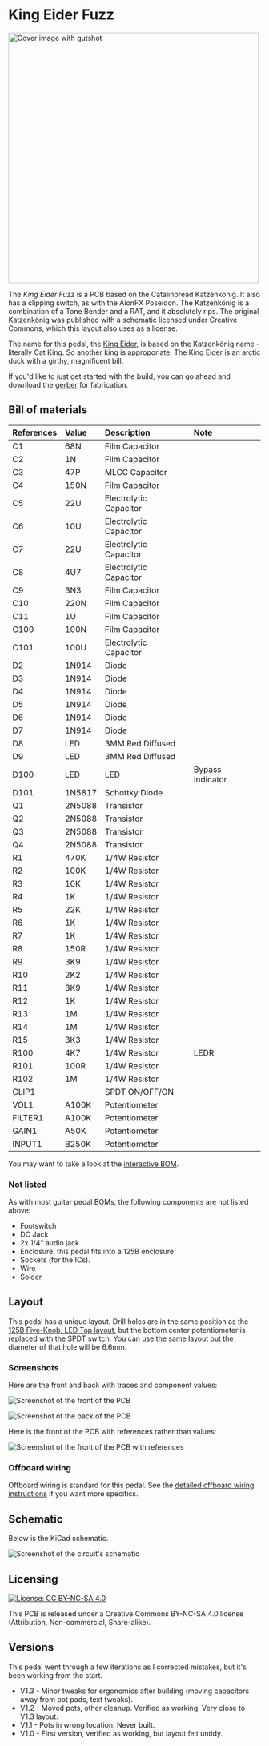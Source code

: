 # King Eider Fuzz

<img src="images/kingeider_fuzz.png?raw=true" alt="Cover image with gutshot" height="500px">

The *King Eider Fuzz* is a PCB based on the Catalinbread Katzenkönig. It also has a clipping switch, as with the AionFX Poseidon. The Katzenkönig is a combination of a Tone Bender and a RAT, and it absolutely rips. The original Katzenkönig was published with a schematic licensed under Creative Commons, which this layout also uses as a license.

The name for this pedal, the [King Eider](https://ebird.org/species/kineid), is based on the Katzenkönig name - literally Cat King. So another king is approporiate. The King Eider is an arctic duck with a girthy, magnificent bill.

If you'd like to just get started with the build, you can go ahead and download the [gerber](https://github.com/RWLPedal/music-pcbs/raw/refs/heads/main/KingEiderFuzz/gerber.zip) for fabrication.

## Bill of materials


| References | Value  | Description            | Note             |
| :--------- | :----- | :--------------------- | :--------------- |
| C1         | 68N    | Film Capacitor         |                  |
| C2         | 1N     | Film Capacitor         |                  |
| C3         | 47P    | MLCC Capacitor         |                  |
| C4         | 150N   | Film Capacitor         |                  |
| C5         | 22U    | Electrolytic Capacitor |                  |
| C6         | 10U    | Electrolytic Capacitor |                  |
| C7         | 22U    | Electrolytic Capacitor |                  |
| C8         | 4U7    | Electrolytic Capacitor |                  |
| C9         | 3N3    | Film Capacitor         |                  |
| C10        | 220N   | Film Capacitor         |                  |
| C11        | 1U     | Film Capacitor         |                  |
| C100       | 100N   | Film Capacitor         |                  |
| C101       | 100U   | Electrolytic Capacitor |                  |
| D2         | 1N914  | Diode                  |                  |
| D3         | 1N914  | Diode                  |                  |
| D4         | 1N914  | Diode                  |                  |
| D5         | 1N914  | Diode                  |                  |
| D6         | 1N914  | Diode                  |                  |
| D7         | 1N914  | Diode                  |                  |
| D8         | LED    | 3MM Red Diffused       |                  |
| D9         | LED    | 3MM Red Diffused       |                  |
| D100       | LED    | LED                    | Bypass Indicator |
| D101       | 1N5817 | Schottky Diode         |                  |
| Q1         | 2N5088 | Transistor             |                  |
| Q2         | 2N5088 | Transistor             |                  |
| Q3         | 2N5088 | Transistor             |                  |
| Q4         | 2N5088 | Transistor             |                  |
| R1         | 470K   | 1/4W Resistor          |                  |
| R2         | 100K   | 1/4W Resistor          |                  |
| R3         | 10K    | 1/4W Resistor          |                  |
| R4         | 1K     | 1/4W Resistor          |                  |
| R5         | 22K    | 1/4W Resistor          |                  |
| R6         | 1K     | 1/4W Resistor          |                  |
| R7         | 1K     | 1/4W Resistor          |                  |
| R8         | 150R   | 1/4W Resistor          |                  |
| R9         | 3K9    | 1/4W Resistor          |                  |
| R10        | 2K2    | 1/4W Resistor          |                  |
| R11        | 3K9    | 1/4W Resistor          |                  |
| R12        | 1K     | 1/4W Resistor          |                  |
| R13        | 1M     | 1/4W Resistor          |                  |
| R14        | 1M     | 1/4W Resistor          |                  |
| R15        | 3K3    | 1/4W Resistor          |                  |
| R100       | 4K7    | 1/4W Resistor          | LEDR             |
| R101       | 100R   | 1/4W Resistor          |                  |
| R102       | 1M     | 1/4W Resistor          |                  |
| CLIP1      |        | SPDT ON/OFF/ON         |                  |
| VOL1       | A100K  | Potentiometer          |                  |
| FILTER1    | A100K  | Potentiometer          |                  |
| GAIN1      | A50K   | Potentiometer          |                  |
| INPUT1     | B250K  | Potentiometer          |                  |


You may want to take a look at the [interactive BOM](https://html-preview.github.io/?url=https://github.com/RWLPedal/music-pcbs/blob/main/KingEiderFuzz/interactive_bom.html).

### Not listed

As with most guitar pedal BOMs, the following components are not listed above:

* Footswitch
* DC Jack
* 2x 1/4" audio jack
* Enclosure: this pedal fits into a 125B enclosure
* Sockets (for the ICs).
* Wire
* Solder

## Layout

This pedal has a unique layout. Drill holes are in the same position as the [125B Five-Knob, LED Top layout](https://github.com/RWLPedal/music-pcbs/blob/main/instructions/DRILLING.md), but the bottom center potentiometer is replaced with the SPDT switch. You can use the same layout but the diameter of that hole will be 6.6mm.

### Screenshots

Here are the front and back with traces and component values:

![Screenshot of the front of the PCB](images/pcb_front.png?raw=true)

![Screenshot of the back of the PCB](images/pcb_back.png?raw=true)

Here is the front of the PCB with references rather than values:

![Screenshot of the front of the PCB with references](images/pcb_references.png?raw=true)

### Offboard wiring

Offboard wiring is standard for this pedal. See the [detailed offboard wiring instructions](https://github.com/RWLPedal/music-pcbs/blob/main/instructions/WIRING.md) if you want more specifics.

## Schematic

Below is the KiCad schematic.

![Screenshot of the circuit's schematic](images/schematic.png?raw=true)

## Licensing

[![License: CC BY-NC-SA 4.0](https://licensebuttons.net/l/by-nc-sa/4.0/80x15.png)](https://creativecommons.org/licenses/by-nc-sa/4.0/)

This PCB is released under a Creative Commons BY-NC-SA 4.0 license (Attribution, Non-commercial, Share-alike).

## Versions

This pedal went through a few iterations as I corrected mistakes, but it's been working from the start.

* V1.3 - Minor tweaks for ergonomics after building (moving capacitors away from pot pads, text tweaks).
* V1.2 - Moved pots, other cleanup. Verified as working. Very close to V1.3 layout.
* V1.1 - Pots in wrong location. Never built.
* V1.0 - First version, verified as working, but layout felt untidy.